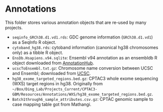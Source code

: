 # Annotations
This folder stores various annotation objects that are re-used by many projects.

- `seqinfo_GRCh38.d1.vd1.rds`: GDC genome information (`GRCh38.d1.vd1`) as a SeqInfo R object.
- `cytoband_hg38.rds`: cytoband information (canonical hg38 chromosomes only) as a tibble R object.
- `EnsDb.Hsapiens.v94.sqlite`: Ensembl v94 annotation as an ensembldb R object downloaded from [AnnotationHub][ensdb].
- `ucscToEnsembl.txt.gz`: Chromosome name conversion between UCSC and Ensembl; downloaded from [UCSC][ucsc-chrom].
- `hg38_exome_targeted_regions.bed.gz`:
    CPTAC3 whole exome sequencing (WXS) target regions in hg38.
    Originally from `~/Box/Ding_Lab/Projects_Current/CPTAC3-GBM/Resources/Annotations/WXS/hg38_exome_targeted_regions.bed.gz`.
- `Batch1through6_sample_attributes.csv.gz`: CPTAC genomic sample to case mapping table got from Mathangi.

[ensdb]: http://s3.amazonaws.com/annotationhub/AHEnsDbs/v94/EnsDb.Hsapiens.v94.sqlite
[ucsc-chrom]: http://hgdownload.cse.ucsc.edu/goldenPath/hg38/database/ucscToEnsembl.txt.gz
